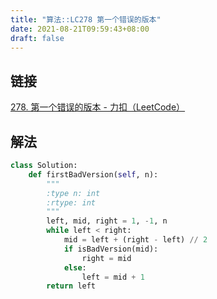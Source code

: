 ```yaml
---
title: "算法::LC278 第一个错误的版本"
date: 2021-08-21T09:59:43+08:00
draft: false
---
```


## 链接

[278. 第一个错误的版本 - 力扣（LeetCode）](https://leetcode-cn.com/problems/first-bad-version/submissions/)

## 解法

```py
class Solution:
    def firstBadVersion(self, n):
        """
        :type n: int
        :rtype: int
        """
        left, mid, right = 1, -1, n
        while left < right:
            mid = left + (right - left) // 2
            if isBadVersion(mid):
                right = mid
            else:
                left = mid + 1
        return left
```
